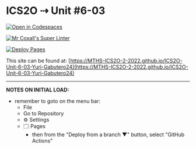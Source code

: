 # ICS2O ⇢ Unit #6-03

[![Open in Codespaces](https://classroom.github.com/assets/launch-codespace-7f7980b617ed060a017424585567c406b6ee15c891e84e1186181d67ecf80aa0.svg)](https://classroom.github.com/open-in-codespaces?assignment_repo_id=11270755)

[![Mr Coxall's Super Linter](https://github.com/MTHS-ICS2O-2-2022/ICS2O-Unit-6-03-Yuri-Gabutero24/workflows/Mr%20Coxall's%20Super%20Linter/badge.svg)](https://github.com/MTHS-ICS2O-2-2022/ICS2O-Unit-6-03-Yuri-Gabutero24/actions)

[![Deploy Pages](https://github.com/MTHS-ICS2O-2-2022/ICS2O-Unit-6-03-Yuri-Gabutero24/workflows/Deploy%20Pages/badge.svg)](https://github.com/MTHS-ICS2O-2-2022/ICS2O-Unit-6-03-Yuri-Gabutero24/actions)

This site can be found at: [https://MTHS-ICS2O-2-2022.github.io/ICS2O-Unit-6-03-Yuri-Gabutero24](https://MTHS-ICS2O-2-2022.github.io/ICS2O-Unit-6-03-Yuri-Gabutero24)

---

**NOTES ON INITIAL LOAD:**
- remember to goto on the menu bar:
  - File
  - Go to Repository
  - ⚙ Settings
  - 🗔 Pages
    - then from the "Deploy from a branch ▼" button, select "GitHub Actions"
